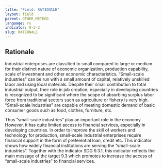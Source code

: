 ```yaml
---
title: "Field: RATIONALE"
layout: field
parent: OTHER_METHOD
language: ru
indicator: 9-3-2
slug: RATIONALE
---
```

## Rationale

Industrial enterprises are classified to small compared to large or medium for their distinct nature of economic organization, production capability, scale of investment and other economic characteristics. “Small-scale industries” can be run with a small amount of capital, relatively unskilled labor and using local materials. Despite their small contribution to total industrial output, their role in job creation, especially in developing countries is recognized to be significant where the scope of absorbing surplus labor force from traditional sectors such as agriculture or fishery is very high. “Small-scale industries” are capable of meeting domestic demand of basic consumer goods such as food, clothes, furniture, etc.

Thus “small-scale industries” play an important role in the economy. However, it has quite limited access to financial services, especially in developing countries. In order to improve the skill of workers and technology for production, small-scale industrial enterprises require financial support in the form of preferential loan, credit etc. This indicator shows how widely financial institutions are serving the “small-scale industries”. Together with the indicator SDG 9.3.1, this indicator reflects the main message of the target 9.3 which promotes to increase the access of “small-scale industries” to financial services.